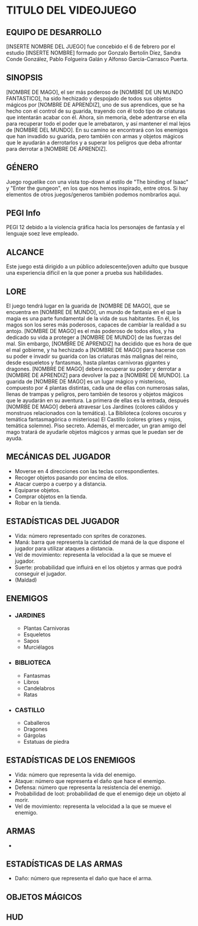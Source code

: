 # TITULO DEL VIDEOJUEGO

## EQUIPO DE DESARROLLO
[INSERTE NOMBRE DEL JUEGO] fue concebido el 6 de febrero por el estudio [INSERTE NOMBRE] formado por Gonzalo Bertolín Díez, Sandra Conde González, Pablo Folgueira Galán y Alfonso García-Carrasco Puerta.

## SINOPSIS
[NOMBRE DE MAGO], el ser más poderoso de [NOMBRE DE UN MUNDO FANTASTICO], ha sido hechizado y despojado de todos sus objetos mágicos por [NOMBRE DE APRENDIZ], uno de sus aprendices, que se ha hecho con el control de su guarida, trayendo con él todo tipo de criaturas que intentarán acabar con él. Ahora, sin memoria, debe adentrarse en ella para recuperar todo el poder que le arrebataron, y así mantener el mal lejos de [NOMBRE DEL MUNDO]. En su camino se encontrará con los enemigos que han invadido su guarida, pero también con armas y objetos mágicos que le ayudarán a derrotarlos y a superar los peligros que deba afrontar para derrotar a [NOMBRE DE APRENDIZ].

## GÉNERO
Juego roguelike con una vista top-down al estilo de "The binding of Isaac" y "Enter the gungeon", en los que nos hemos inspirado, entre otros. Si hay elementos de otros juegos/generos también podemos nombrarlos aqui.

## PEGI Info
PEGI 12 debido a la violencia gráfica hacia los personajes de fantasía y el lenguaje soez leve empleado.

## ALCANCE
Este juego está dirigido a un público adolescente/joven adulto que busque una experiencia difícil en la que poner a prueba sus habilidades.

## LORE
El juego tendrá lugar en la guarida de [NOMBRE DE MAGO], que se encuentra en [NOMBRE DE MUNDO], un mundo de fantasía en el que la magia es una parte fundamental de la vida de sus habitantes. En él, los magos son los seres más poderosos, capaces de cambiar la realidad a su antojo. [NOMBRE DE MAGO] es el más poderoso de todos ellos, y ha dedicado su vida a proteger a [NOMBRE DE MUNDO] de las fuerzas del mal. Sin embargo, [NOMBRE DE APRENDIZ] ha decidido que es hora de que el mal gobierne, y ha hechizado a [NOMBRE DE MAGO] para hacerse con su poder e invadir su guarida con las criaturas más malignas del reino, desde esqueletos y fantasmas, hasta plantas carnívoras gigantes y dragones. [NOMBRE DE MAGO] deberá recuperar su poder y derrotar a [NOMBRE DE APRENDIZ] para devolver la paz a [NOMBRE DE MUNDO].
La guarida de [NOMBRE DE MAGO] es un lugar mágico y misterioso, compuesto por 4 plantas distintas, cada una de ellas con numerosas salas, llenas de trampas y peligros, pero también de tesoros y objetos mágicos que le ayudarán en su aventura. La primera de ellas es la entrada, después [NOMRBE DE MAGO] deberá atravesar Los Jardines (colores cálidos y monstruos relacionados con la temática).
La Biblioteca (colores oscuros y temática fantasmagórica o misteriosa)
El Castillo (colores grises y rojos, temática solemne).
Piso secreto.
Además, el mercader, un gran amigo del mago tratará de ayudarle objetos mágicos y armas que le puedan ser de ayuda.

## MECÁNICAS DEL JUGADOR
- Moverse en 4 direcciones con las teclas correspondientes.
- Recoger objetos pasando por encima de ellos.
- Atacar cuerpo a cuerpo y a distancia.
- Equiparse objetos.
- Comprar objetos en la tienda.
- Robar en la tienda.

## ESTADÍSTICAS DEL JUGADOR
- Vida: número representado con sprites de corazones.
- Maná: barra que representa la cantidad de maná de la que dispone el jugador para utilizar ataques a distancia.
- Vel de movimiento: representa la velocidad a la que se mueve el jugador.
- Suerte: probabilidad que influirá en el los objetos y armas que podrá conseguir el jugador.
- (Maldad)

## ENEMIGOS
- ### JARDINES
    - Plantas Carnivoras
    - Esqueletos
    - Sapos
    - Murciélagos
- ### BIBLIOTECA
    - Fantasmas
    - Libros
    - Candelabros
    - Ratas
- ### CASTILLO
    - Caballeros
    - Dragones
    - Gárgolas
    - Estatuas de piedra

## ESTADÍSTICAS DE LOS ENEMIGOS
- Vida: número que representa la vida del enemigo.
- Ataque: número que representa el daño que hace el enemigo.
- Defensa: número que representa la resistencia del enemigo.
- Probabilidad de loot: probabilidad de que el enemigo deje un objeto al morir.
- Vel de movimiento: representa la velocidad a la que se mueve el enemigo.

## ARMAS
- 

## ESTADÍSTICAS DE LAS ARMAS
- Daño: número que representa el daño que hace el arma.

## OBJETOS MÁGICOS

## HUD